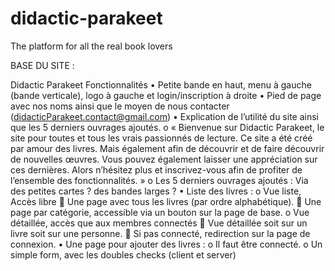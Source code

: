 # didactic-parakeet
The platform for all the real book lovers

BASE DU SITE : 

Didactic Parakeet
Fonctionnalités
•	Petite bande en haut, menu à gauche (bande verticale), logo à gauche et login/inscription à droite
•	Pied de page avec nos noms ainsi que le moyen de nous contacter (didacticParakeet.contact@gmail.com)
•	Explication de l’utilité du site ainsi que les 5 derniers ouvrages ajoutés.
o	« Bienvenue sur Didactic Parakeet, le site pour toutes et tous les vrais passionnés de lecture. Ce site a été créé par amour des livres. Mais également afin de découvrir et de faire découvrir de nouvelles œuvres. Vous pouvez également laisser une appréciation sur ces dernières. Alors n’hésitez plus et inscrivez-vous afin de profiter de l’ensemble des fonctionnalités. »
o	Les 5 derniers ouvrages ajoutés : Via des petites cartes ? des bandes larges ?
•	Liste des livres :
o	Vue liste, Accès libre
	Une page avec tous les livres (par ordre alphabétique). 
	Une page par catégorie, accessible via un bouton sur la page de base.
o	Vue détaillée, accès que aux membres connectés
	Vue détaillée soit sur un livre soit sur une personne.
	Si pas connecté, redirection sur la page de connexion.
•	Une page pour ajouter des livres :
o	Il faut être connecté.
o	Un simple form, avec les doubles checks (client et server)
